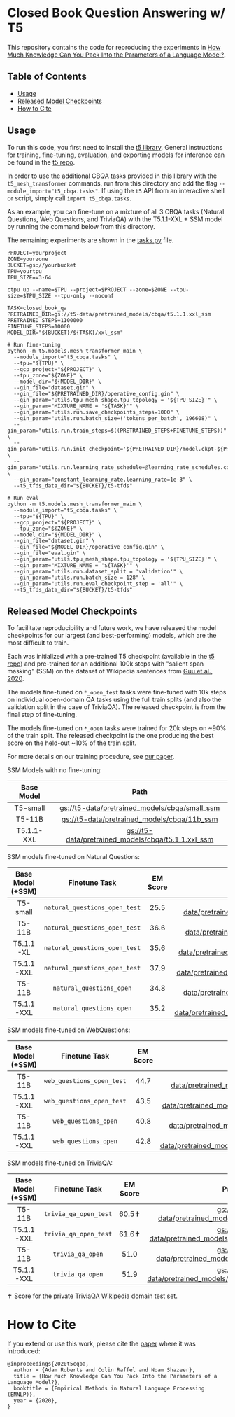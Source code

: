 # Closed Book Question Answering w/ T5

This repository contains the code for reproducing the experiments in
[How Much Knowledge Can You Pack Into the Parameters of a Language Model?](https://arxiv.org/abs/2002.08910).

## Table of Contents

* [Usage](#usage)
* [Released Model Checkpoints](#released-model-checkpoints)
* [How to Cite](#how-to-cite)

## Usage

To run this code, you first need to install the
[t5 library](https://pypi.org/project/t5/). General instructions for training, fine-tuning, evaluation, and exporting models for inference can be found in the [t5 repo](https://github.com/google-research/text-to-text-transfer-transformer).

In order to use the additional CBQA tasks provided in this library with the `t5_mesh_transformer` commands, run from this directory and add the flag `--module_import="t5_cbqa.tasks"`.
If using the `t5` API from an interactive shell or script, simply call `import t5_cbqa.tasks`.

As an example, you can fine-tune on a mixture of all 3 CBQA tasks
(Natural Questions, Web Questions, and TriviaQA) with the
T5.1.1-XXL + SSM model by running the command below from this directory.

The remaining experiments are shown in the [tasks.py](t5_cbqa/tasks.py) file.

```shell
PROJECT=yourproject
ZONE=yourzone
BUCKET=gs://yourbucket
TPU=yourtpu
TPU_SIZE=v3-64

ctpu up --name=$TPU --project=$PROJECT --zone=$ZONE --tpu-size=$TPU_SIZE --tpu-only --noconf

TASK=closed_book_qa
PRETRAINED_DIR=gs://t5-data/pretrained_models/cbqa/t5.1.1.xxl_ssm
PRETRAINED_STEPS=1100000
FINETUNE_STEPS=10000
MODEL_DIR="${BUCKET}/${TASK}/xxl_ssm"

# Run fine-tuning
python -m t5.models.mesh_transformer_main \
  --module_import="t5_cbqa.tasks" \
  --tpu="${TPU}" \
  --gcp_project="${PROJECT}" \
  --tpu_zone="${ZONE}" \
  --model_dir="${MODEL_DIR}" \
  --gin_file="dataset.gin" \
  --gin_file="${PRETRAINED_DIR}/operative_config.gin" \
  --gin_param="utils.tpu_mesh_shape.tpu_topology = '${TPU_SIZE}'" \
  --gin_param="MIXTURE_NAME = '${TASK}'" \
  --gin_param="utils.run.save_checkpoints_steps=1000" \
  --gin_param="utils.run.batch_size=('tokens_per_batch', 196608)" \
  --gin_param="utils.run.train_steps=$((PRETRAINED_STEPS+FINETUNE_STEPS))" \
  --gin_param="utils.run.init_checkpoint='${PRETRAINED_DIR}/model.ckpt-${PRETRAINED_STEPS}'" \
  --gin_param="utils.run.learning_rate_schedule=@learning_rate_schedules.constant_learning_rate" \
  --gin_param="constant_learning_rate.learning_rate=1e-3" \
  --t5_tfds_data_dir="${BUCKET}/t5-tfds"

# Run eval
python -m t5.models.mesh_transformer_main \
  --module_import="t5_cbqa.tasks" \
  --tpu="${TPU}" \
  --gcp_project="${PROJECT}" \
  --tpu_zone="${ZONE}" \
  --model_dir="${MODEL_DIR}" \
  --gin_file="dataset.gin" \
  --gin_file="${MODEL_DIR}/operative_config.gin" \
  --gin_file="eval.gin" \
  --gin_param="utils.tpu_mesh_shape.tpu_topology = '${TPU_SIZE}'" \
  --gin_param="MIXTURE_NAME = '${TASK}'" \
  --gin_param="utils.run.dataset_split = 'validation'" \
  --gin_param="utils.run.batch_size = 128" \
  --gin_param="utils.run.eval_checkpoint_step = 'all'" \
  --t5_tfds_data_dir="${BUCKET}/t5-tfds"
```

## Released Model Checkpoints

To facilitate reproducibility and future work, we have released the model checkpoints for our largest (and best-performing) models, which are the most difficult to train.

Each was initialized with a pre-trained T5 checkpoint (available in the
[t5 repo](https://github.com/google-research/text-to-text-transfer-transformer#released-model-checkpoints))
and pre-trained for an additional 100k steps with "salient span masking" (SSM) on the dataset of Wikipedia sentences from [Guu et al., 2020](https://arxiv.org/pdf/2002.08909.pdf).

The models fine-tuned on `*_open_test` tasks were fine-tuned with 10k steps on individual open-domain QA tasks using the full train splits (and also the validation split in the case of TriviaQA). The released checkpoint is from the final step of fine-tuning.

The models fine-tuned on `*_open` tasks were trained for 20k steps on ~90% of the train split. The released checkpoint is the one producing the best score on the held-out ~10% of the train split.

For more details on our training procedure, see [our paper](https://arxiv.org/abs/2002.08910).


SSM Models with no fine-tuning:

| Base Model | Path |
| :----: | :------------: |
| T5-small | [gs://t5-data/pretrained_models/cbqa/small_ssm](https://console.cloud.google.com/storage/browser/t5-data/pretrained_models/cbqa/small_ssm) |
| T5-11B | [gs://t5-data/pretrained_models/cbqa/11b_ssm](https://console.cloud.google.com/storage/browser/t5-data/pretrained_models/cbqa/11b_ssm) |
| T5.1.1-XXL | [gs://t5-data/pretrained_models/cbqa/t5.1.1.xxl_ssm](https://console.cloud.google.com/storage/browser/t5-data/pretrained_models/cbqa/t5.1.1.xxl_ssm) |

SSM models fine-tuned on Natural Questions:

| Base Model (+SSM) |  Finetune Task | EM Score | Path |
| :----: | :------------: | :-----------: | :------: |
| T5-small | `natural_questions_open_test` | 25.5 | [gs://t5-data/pretrained_models/cbqa/small_ssm_nq](https://console.cloud.google.com/storage/browser/t5-data/pretrained_models/cbqa/small_ssm_nq) |
| T5-11B | `natural_questions_open_test` | 36.6  | [gs://t5-data/pretrained_models/cbqa/11b_ssm_nq](https://console.cloud.google.com/storage/browser/t5-data/pretrained_models/cbqa/11b_ssm_nq) |
| T5.1.1-XL | `natural_questions_open_test` | 35.6  | [gs://t5-data/pretrained_models/cbqa/t5.1.1.xl_ssm_nq](https://console.cloud.google.com/storage/browser/t5-data/pretrained_models/cbqa/t5.1.1.xl_ssm_nq) |
| T5.1.1-XXL | `natural_questions_open_test` | 37.9  | [gs://t5-data/pretrained_models/cbqa/t5.1.1.xxl_ssm_nq](https://console.cloud.google.com/storage/browser/t5-data/pretrained_models/cbqa/t5.1.1.xxl_ssm_nq) |
| T5-11B | `natural_questions_open` | 34.8  | [gs://t5-data/pretrained_models/cbqa/11b_ssm_nqo](https://console.cloud.google.com/storage/browser/t5-data/pretrained_models/cbqa/11b_ssm_nqo) |
| T5.1.1-XXL | `natural_questions_open` | 35.2  | [gs://t5-data/pretrained_models/cbqa/t5.1.1.xxl_ssm_nqo](https://console.cloud.google.com/storage/browser/t5-data/pretrained_models/cbqa/t5.1.1.xxl_ssm_nqo) |

SSM models fine-tuned on WebQuestions:

| Base Model (+SSM) |  Finetune Task | EM Score | Path |
| :----: | :------------: | :-----------: | :------: |
| T5-11B | `web_questions_open_test` | 44.7  | [gs://t5-data/pretrained_models/cbqa/11b_ssm_wq](https://console.cloud.google.com/storage/browser/t5-data/pretrained_models/cbqa/11b_ssm_wq) |
| T5.1.1-XXL | `web_questions_open_test` | 43.5  | [gs://t5-data/pretrained_models/cbqa/t5.1.1.xxl_ssm_wq](https://console.cloud.google.com/storage/browser/t5-data/pretrained_models/cbqa/t5.1.1.xxl_ssm_wq) |
| T5-11B | `web_questions_open` | 40.8  | [gs://t5-data/pretrained_models/cbqa/11b_ssm_wqo](https://console.cloud.google.com/storage/browser/t5-data/pretrained_models/cbqa/11b_ssm_wqo) |
| T5.1.1-XXL | `web_questions_open` | 42.8  | [gs://t5-data/pretrained_models/cbqa/t5.1.1.xxl_ssm_wqo](https://console.cloud.google.com/storage/browser/t5-data/pretrained_models/cbqa/t5.1.1.xxl_ssm_wqo) |

SSM models fine-tuned on TriviaQA:

| Base Model (+SSM) |  Finetune Task | EM Score | Path |
| :----: | :------------: | :-----------: | :------: |
| T5-11B | `trivia_qa_open_test` | 60.5✝  | [gs://t5-data/pretrained_models/cbqa/11b_ssm_tqa](https://console.cloud.google.com/storage/browser/t5-data/pretrained_models/cbqa/11b_ssm_tqa) |
| T5.1.1-XXL | `trivia_qa_open_test` | 61.6✝ | [gs://t5-data/pretrained_models/cbqa/t5.1.1.xxl_ssm_tqa](https://console.cloud.google.com/storage/browser/t5-data/pretrained_models/cbqa/t5.1.1.xxl_ssm_tqa) |
| T5-11B | `trivia_qa_open` | 51.0  | [gs://t5-data/pretrained_models/cbqa/11b_ssm_tqao](https://console.cloud.google.com/storage/browser/t5-data/pretrained_models/cbqa/11b_ssm_tqa) |
| T5.1.1-XXL | `trivia_qa_open` | 51.9 | [gs://t5-data/pretrained_models/cbqa/t5.1.1.xxl_ssm_tqao](https://console.cloud.google.com/storage/browser/t5-data/pretrained_models/cbqa/t5.1.1.xxl_ssm_tqao) |

✝ Score for the private TriviaQA Wikipedia domain test set.

# How to Cite
If you extend or use this work, please cite the [paper](https://arxiv.org/abs/2002.08910) where it was introduced:

```
@inproceedings{2020t5cqba,
  author = {Adam Roberts and Colin Raffel and Noam Shazeer},
  title = {How Much Knowledge Can You Pack Into the Parameters of a Language Model?},
  booktitle = {Empirical Methods in Natural Language Processing (EMNLP)},
  year = {2020},
}
```
